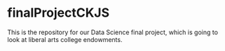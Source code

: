 # finalProjectCKJS
This is the repository for our Data Science final project, which is going to look at liberal arts college endowments.
